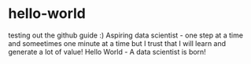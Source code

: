 # hello-world
testing out the github guide :)
Aspiring data scientist - one step at a time and someetimes one minute at a time but I trust that I will learn and generate a lot of value! Hello World - A data scientist is born!
